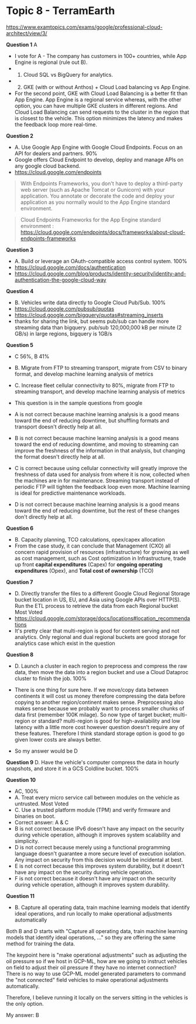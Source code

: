 # Topic 8 - TerramEarth

https://www.examtopics.com/exams/google/professional-cloud-architect/view/3/

**Question 1**
A

- I vote for A - The company has customers in 100+ countries, while App Engine is regional (rule out B).
- 1. Cloud SQL vs BigQuery for analytics.
- 2. GKE (with or without Anthos) + Cloud Load balancing vs App Engine.
- For the second point, GKE with Cloud Load Balancing is a better fit than App Engine. App Engine is a regional service whereas, with the other option, you can have multiple GKE clusters in different regions. And Cloud Load Balancing can send requests to the cluster in the region that is closest to the vehicle. This option minimizes the latency and makes the feedback loop more real-time.

**Question 2**

- A. Use Google App Engine with Google Cloud Endpoints. Focus on an API for dealers and partners. 90%
- Google offers Cloud Endpoint to develop, deploy and manage APIs on any google cloud backend.
- https://cloud.google.com/endpoints

> With Endpoints Frameworks, you don't have to deploy a third-party web server (such as Apache Tomcat or Gunicorn) with your application. You annotate or decorate the code and deploy your application as you normally would to the App Engine standard environment.

> Cloud Endpoints Frameworks for the App Engine standard environment : https://cloud.google.com/endpoints/docs/frameworks/about-cloud-endpoints-frameworks

**Question 3**

- A. Build or leverage an OAuth-compatible access control system. 100%
- https://cloud.google.com/docs/authentication
- https://cloud.google.com/blog/products/identity-security/identity-and-authentication-the-google-cloud-way

**Question 4**

- B. Vehicles write data directly to Google Cloud Pub/Sub. 100%
- https://cloud.google.com/pubsub/quotas
- https://cloud.google.com/bigquery/quotas#streaming_inserts
- thanks for sharing the link, but seems pub/sub can handle more streaming data than bigquery. pub/sub 120,000,000 kB per minute (2 GB/s) in large regions, bigquery is 1GB/s

**Question 5**

- C 56%, B 41%
- B. Migrate from FTP to streaming transport, migrate from CSV to binary format, and develop machine learning analysis of metrics
- C. Increase fleet cellular connectivity to 80%, migrate from FTP to streaming transport, and develop machine learning analysis of metrics

- This question is in the sample questions from google
- A is not correct because machine learning analysis is a good means toward the end of reducing downtime, but shuffling formats and transport doesn't directly help at all.

- B is not correct because machine learning analysis is a good means toward the end of reducing downtime, and moving to streaming can improve the freshness of the information in that analysis, but changing the format doesn't directly help at all.
- C is correct because using cellular connectivity will greatly improve the freshness of data used for analysis from where it is now, collected when the machines are in for maintenance. Streaming transport instead of periodic FTP will tighten the feedback loop even more. Machine learning is ideal for predictive maintenance workloads.
- D is not correct because machine learning analysis is a good means toward the end of reducing downtime, but the rest of these changes don't directly help at all.

**Question 6**

- B. Capacity planning, TCO calculations, opex/capex allocation
- From the case study, it can conclude that Management (CXO) all concern rapid provision of resources (infrastructure) for growing as well as cost management, such as Cost optimization in Infrastructure, trade up front **capital expenditures** (Capex) for **ongoing operating expenditures** (Opex), and **Total cost of ownership** (TCO)

**Question 7**

- D. Directly transfer the files to a different Google Cloud Regional Storage bucket location in US, EU, and Asia using Google APIs over HTTP(S). Run the ETL process to retrieve the data from each Regional bucket Most Voted
- https://cloud.google.com/storage/docs/locations#location_recommendations
- It's pretty clear that multi-region is good for content serving and not analytics. Only regional and dual regional buckets are good storage for analytics case which exist in the question

**Question 8**

- D. Launch a cluster in each region to preprocess and compress the raw data, then move the data into a region bucket and use a Cloud Dataproc cluster to finish the job. 100%

- There is one thing for sure here. If we move/copy data between continents it will cost us money therefore compressing the data before copying to another region/continent makes sense.
  Preprocessing also makes sense because we probably want to process smaller chunks of data first (remember 100K milage).
  So now type of target bucket; multi-region or standard? multi-region is good for high-availability and low latency with a little more cost however question doesn't require any of these features.
  Therefore I think standard storage option is good to go given lower costs are always better.

- So my answer would be D

**Question 9**
D. Have the vehicle's computer compress the data in hourly snapshots, and store it in a GCS Coldline bucket. 100%

**Question 10**

- AC, 100%
- A. Treat every micro service call between modules on the vehicle as untrusted. Most Voted
- C. Use a trusted platform module (TPM) and verify firmware and binaries on boot.
- Correct answer: A & C
- B is not correct because IPv6 doesn't have any impact on the security during vehicle operation, although it improves system scalability and simplicity.
- D is not correct because merely using a functional programming language doesn't guarantee a more secure level of execution isolation. Any impact on security from this decision would be incidental at best.
- E is not correct because this improves system durability, but it doesn't have any impact on the security during vehicle operation.
- F is not correct because it doesn't have any impact on the security during vehicle operation, although it improves system durability.

**Question 11**

- B. Capture all operating data, train machine learning models that identify ideal operations, and run locally to make operational adjustments automatically

Both B and D starts with "Capture all operating data, train machine learning models that identify ideal operations, ..." so they are offering the same method for training the data.

The keypoint here is "make operational adjustments" such as adjusting the oil pressure so if we host in GCP-ML, how are we going to instruct vehicles on field to adjust their oil pressure if they have no internet connection? There is no way to use GCP-ML model generated parameters to command the "not connected" field vehicles to make operational adjustments automatically.

Therefore, I believe running it locally on the servers sitting in the vehicles is the only option.

My answer: B
